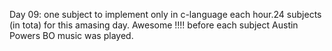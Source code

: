 Day 09:  one subject to implement only in c-language each hour.24 subjects (in tota) for this amasing day.
Awesome !!!!
before each subject Austin Powers BO music was played.


